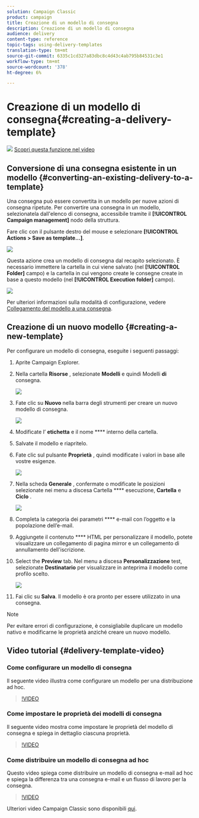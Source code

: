 ```yaml
---
solution: Campaign Classic
product: campaign
title: Creazione di un modello di consegna
description: Creazione di un modello di consegna
audience: delivery
content-type: reference
topic-tags: using-delivery-templates
translation-type: tm+mt
source-git-commit: 6335c1cd327a83dbc8c4d43c4ab795b84531c3e1
workflow-type: tm+mt
source-wordcount: '378'
ht-degree: 6%

---
```



# Creazione di un modello di consegna{#creating-a-delivery-template}

![](assets/do-not-localize/how-to-video.png) [Scopri questa funzione nel video](#delivery-template-video)

## Conversione di una consegna esistente in un modello {#converting-an-existing-delivery-to-a-template}

Una consegna può essere convertita in un modello per nuove azioni di consegna ripetute. Per convertire una consegna in un modello, selezionatela dall&#39;elenco di consegna, accessibile tramite il **[!UICONTROL Campaign management]** nodo della struttura.

Fare clic con il pulsante destro del mouse e selezionare **[!UICONTROL Actions > Save as template...]**.

![](assets/s_ncs_user_campaign_save_as_scenario.png)

Questa azione crea un modello di consegna dal recapito selezionato. È necessario immettere la cartella in cui viene salvato (nel **[!UICONTROL Folder]** campo) e la cartella in cui vengono create le consegne create in base a questo modello (nel **[!UICONTROL Execution folder]** campo).

![](assets/s_ncs_user_campaign_save_as_scenario_a.png)

Per ulteriori informazioni sulla modalità di configurazione, vedere [Collegamento del modello a una consegna](../../delivery/using/creating-a-delivery-from-a-template.md#linking-the-template-to-a-delivery).

## Creazione di un nuovo modello {#creating-a-new-template}

Per configurare un modello di consegna, eseguite i seguenti passaggi:

1. Aprite Campaign Explorer.
1. Nella cartella **Risorse** , selezionate **Modelli** e quindi Modelli **di** consegna.

   ![](assets/delivery_template_1.png)

1. Fate clic su **Nuovo** nella barra degli strumenti per creare un nuovo modello di consegna.

   ![](assets/delivery_template_2.png)

1. Modificate l’ **etichetta** e il nome **** interno della cartella.
1. Salvate il modello e riapritelo.
1. Fate clic sul pulsante **Proprietà** , quindi modificate i valori in base alle vostre esigenze.

   ![](assets/delivery_template_3.png)

1. Nella scheda **Generale** , confermate o modificate le posizioni selezionate nei menu a discesa Cartella **** esecuzione, **Cartella** e **Ciclo** .

   ![](assets/delivery_template_4.png)

1. Completa la categoria dei parametri **** e-mail con l’oggetto e la popolazione dell’e-mail.
1. Aggiungete il contenuto **** HTML per personalizzare il modello, potete visualizzare un collegamento di pagina mirror e un collegamento di annullamento dell&#39;iscrizione.
1. Select the **Preview** tab. Nel menu a discesa **Personalizzazione** test, selezionate **Destinatario** per visualizzare in anteprima il modello come profilo scelto.

   ![](assets/delivery_template_5.png)

1. Fai clic su **Salva**. Il modello è ora pronto per essere utilizzato in una consegna.

>[!NOTE]
>
>Per evitare errori di configurazione, è consigliabile duplicare un modello nativo e modificarne le proprietà anziché creare un nuovo modello.

## Video tutorial {#delivery-template-video}

### Come configurare un modello di consegna

Il seguente video illustra come configurare un modello per una distribuzione ad hoc.

>[!VIDEO](https://video.tv.adobe.com/v/24066?quality=12)

### Come impostare le proprietà dei modelli di consegna

Il seguente video mostra come impostare le proprietà del modello di consegna e spiega in dettaglio ciascuna proprietà.

>[!VIDEO](https://video.tv.adobe.com/v/24067?quality=12)

### Come distribuire un modello di consegna ad hoc

Questo video spiega come distribuire un modello di consegna e-mail ad hoc e spiega la differenza tra una consegna e-mail e un flusso di lavoro per la consegna.

>[!VIDEO](https://video.tv.adobe.com/v/24065?quality=12)

Ulteriori video Campaign Classic sono disponibili [qui](https://experienceleague.adobe.com/docs/campaign-classic-learn/tutorials/overview.html).